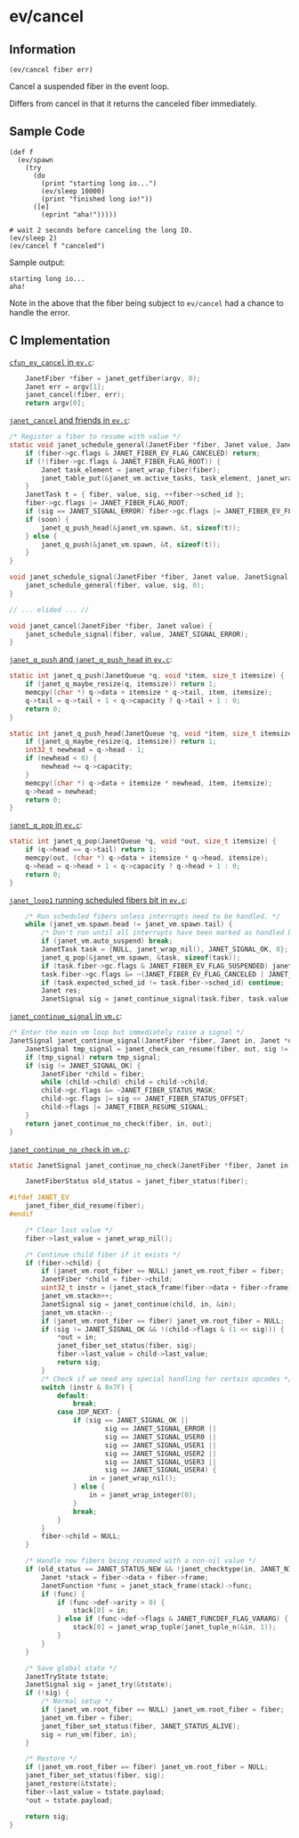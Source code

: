# ev/cancel

## Information

`(ev/cancel fiber err)`

Cancel a suspended fiber in the event loop.

Differs from cancel in that it returns the canceled fiber immediately.

## Sample Code

```janet
(def f
  (ev/spawn
    (try
      (do
        (print "starting long io...")
        (ev/sleep 10000)
        (print "finished long io!"))
      ([e]
        (eprint "aha!")))))

# wait 2 seconds before canceling the long IO.
(ev/sleep 2)
(ev/cancel f "canceled")
```

Sample output:

```
starting long io...
aha!
```

Note in the above that the fiber being subject to `ev/cancel` had a
chance to handle the error.

## C Implementation

[`cfun_ev_cancel` in `ev.c`](https://github.com/janet-lang/janet/blob/e66dc14b3ad6210e1bfa398e5c8fbe266cbfdd36/src/core/ev.c#L2970-L2973):

```c
    JanetFiber *fiber = janet_getfiber(argv, 0);
    Janet err = argv[1];
    janet_cancel(fiber, err);
    return argv[0];
```

[`janet_cancel` and friends in `ev.c`](https://github.com/janet-lang/janet/blob/e66dc14b3ad6210e1bfa398e5c8fbe266cbfdd36/src/core/ev.c#L477-L504):

```c
/* Register a fiber to resume with value */
static void janet_schedule_general(JanetFiber *fiber, Janet value, JanetSignal sig, int soon) {
    if (fiber->gc.flags & JANET_FIBER_EV_FLAG_CANCELED) return;
    if (!(fiber->gc.flags & JANET_FIBER_FLAG_ROOT)) {
        Janet task_element = janet_wrap_fiber(fiber);
        janet_table_put(&janet_vm.active_tasks, task_element, janet_wrap_true());
    }
    JanetTask t = { fiber, value, sig, ++fiber->sched_id };
    fiber->gc.flags |= JANET_FIBER_FLAG_ROOT;
    if (sig == JANET_SIGNAL_ERROR) fiber->gc.flags |= JANET_FIBER_EV_FLAG_CANCELED;
    if (soon) {
        janet_q_push_head(&janet_vm.spawn, &t, sizeof(t));
    } else {
        janet_q_push(&janet_vm.spawn, &t, sizeof(t));
    }
}

void janet_schedule_signal(JanetFiber *fiber, Janet value, JanetSignal sig) {
    janet_schedule_general(fiber, value, sig, 0);
}

// ... elided ... //

void janet_cancel(JanetFiber *fiber, Janet value) {
    janet_schedule_signal(fiber, value, JANET_SIGNAL_ERROR);
}
```

[`janet_q_push` and `janet_q_push_head` in `ev.c`](https://github.com/janet-lang/janet/blob/9142f38cbceb72e7d2d8a12846d2c22c2322fc34/src/core/ev.c#L160-L176):

```c
static int janet_q_push(JanetQueue *q, void *item, size_t itemsize) {
    if (janet_q_maybe_resize(q, itemsize)) return 1;
    memcpy((char *) q->data + itemsize * q->tail, item, itemsize);
    q->tail = q->tail + 1 < q->capacity ? q->tail + 1 : 0;
    return 0;
}

static int janet_q_push_head(JanetQueue *q, void *item, size_t itemsize) {
    if (janet_q_maybe_resize(q, itemsize)) return 1;
    int32_t newhead = q->head - 1;
    if (newhead < 0) {
        newhead += q->capacity;
    }
    memcpy((char *) q->data + itemsize * newhead, item, itemsize);
    q->head = newhead;
    return 0;
}
```

[`janet_q_pop` in `ev.c`](https://github.com/janet-lang/janet/blob/9142f38cbceb72e7d2d8a12846d2c22c2322fc34/src/core/ev.c#L178-L183):

```c
static int janet_q_pop(JanetQueue *q, void *out, size_t itemsize) {
    if (q->head == q->tail) return 1;
    memcpy(out, (char *) q->data + itemsize * q->head, itemsize);
    q->head = q->head + 1 < q->capacity ? q->head + 1 : 0;
    return 0;
}
```

[`janet_loop1` running scheduled fibers bit in `ev.c`](https://github.com/janet-lang/janet/blob/9142f38cbceb72e7d2d8a12846d2c22c2322fc34/src/core/ev.c#L1312-L1322):

```c
    /* Run scheduled fibers unless interrupts need to be handled. */
    while (janet_vm.spawn.head != janet_vm.spawn.tail) {
        /* Don't run until all interrupts have been marked as handled by calling janet_interpreter_interrupt_handled */
        if (janet_vm.auto_suspend) break;
        JanetTask task = {NULL, janet_wrap_nil(), JANET_SIGNAL_OK, 0};
        janet_q_pop(&janet_vm.spawn, &task, sizeof(task));
        if (task.fiber->gc.flags & JANET_FIBER_EV_FLAG_SUSPENDED) janet_ev_dec_refcount();
        task.fiber->gc.flags &= ~(JANET_FIBER_EV_FLAG_CANCELED | JANET_FIBER_EV_FLAG_SUSPENDED);
        if (task.expected_sched_id != task.fiber->sched_id) continue;
        Janet res;
        JanetSignal sig = janet_continue_signal(task.fiber, task.value, &res, task.sig);
```

[`janet_continue_signal` in `vm.c`](https://github.com/janet-lang/janet/blob/master/src/core/vm.c#L1535-L1547):

```c
/* Enter the main vm loop but immediately raise a signal */
JanetSignal janet_continue_signal(JanetFiber *fiber, Janet in, Janet *out, JanetSignal sig) {
    JanetSignal tmp_signal = janet_check_can_resume(fiber, out, sig != JANET_SIGNAL_OK);
    if (tmp_signal) return tmp_signal;
    if (sig != JANET_SIGNAL_OK) {
        JanetFiber *child = fiber;
        while (child->child) child = child->child;
        child->gc.flags &= ~JANET_FIBER_STATUS_MASK;
        child->gc.flags |= sig << JANET_FIBER_STATUS_OFFSET;
        child->flags |= JANET_FIBER_RESUME_SIGNAL;
    }
    return janet_continue_no_check(fiber, in, out);
}
```

[`janet_continue_no_check` in `vm.c`](https://github.com/janet-lang/janet/blob/master/src/core/vm.c#L1445-L1525):

```c
static JanetSignal janet_continue_no_check(JanetFiber *fiber, Janet in, Janet *out) {

    JanetFiberStatus old_status = janet_fiber_status(fiber);

#ifdef JANET_EV
    janet_fiber_did_resume(fiber);
#endif

    /* Clear last value */
    fiber->last_value = janet_wrap_nil();

    /* Continue child fiber if it exists */
    if (fiber->child) {
        if (janet_vm.root_fiber == NULL) janet_vm.root_fiber = fiber;
        JanetFiber *child = fiber->child;
        uint32_t instr = (janet_stack_frame(fiber->data + fiber->frame)->pc)[0];
        janet_vm.stackn++;
        JanetSignal sig = janet_continue(child, in, &in);
        janet_vm.stackn--;
        if (janet_vm.root_fiber == fiber) janet_vm.root_fiber = NULL;
        if (sig != JANET_SIGNAL_OK && !(child->flags & (1 << sig))) {
            *out = in;
            janet_fiber_set_status(fiber, sig);
            fiber->last_value = child->last_value;
            return sig;
        }
        /* Check if we need any special handling for certain opcodes */
        switch (instr & 0x7F) {
            default:
                break;
            case JOP_NEXT: {
                if (sig == JANET_SIGNAL_OK ||
                        sig == JANET_SIGNAL_ERROR ||
                        sig == JANET_SIGNAL_USER0 ||
                        sig == JANET_SIGNAL_USER1 ||
                        sig == JANET_SIGNAL_USER2 ||
                        sig == JANET_SIGNAL_USER3 ||
                        sig == JANET_SIGNAL_USER4) {
                    in = janet_wrap_nil();
                } else {
                    in = janet_wrap_integer(0);
                }
                break;
            }
        }
        fiber->child = NULL;
    }

    /* Handle new fibers being resumed with a non-nil value */
    if (old_status == JANET_STATUS_NEW && !janet_checktype(in, JANET_NIL)) {
        Janet *stack = fiber->data + fiber->frame;
        JanetFunction *func = janet_stack_frame(stack)->func;
        if (func) {
            if (func->def->arity > 0) {
                stack[0] = in;
            } else if (func->def->flags & JANET_FUNCDEF_FLAG_VARARG) {
                stack[0] = janet_wrap_tuple(janet_tuple_n(&in, 1));
            }
        }
    }

    /* Save global state */
    JanetTryState tstate;
    JanetSignal sig = janet_try(&tstate);
    if (!sig) {
        /* Normal setup */
        if (janet_vm.root_fiber == NULL) janet_vm.root_fiber = fiber;
        janet_vm.fiber = fiber;
        janet_fiber_set_status(fiber, JANET_STATUS_ALIVE);
        sig = run_vm(fiber, in);
    }

    /* Restore */
    if (janet_vm.root_fiber == fiber) janet_vm.root_fiber = NULL;
    janet_fiber_set_status(fiber, sig);
    janet_restore(&tstate);
    fiber->last_value = tstate.payload;
    *out = tstate.payload;

    return sig;
}
```